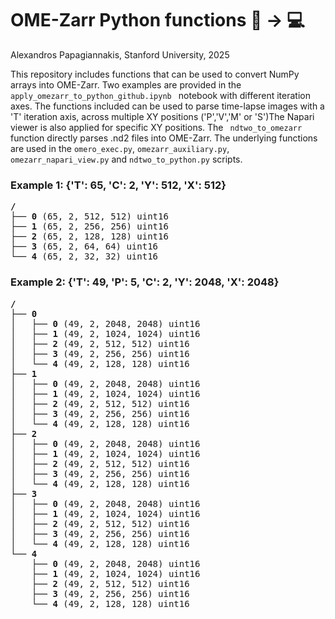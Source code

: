 # OME-Zarr Python functions :microscope: &rarr; :computer:

Alexandros Papagiannakis, Stanford University, 2025

This repository includes functions that can be used to convert NumPy arrays into OME-Zarr. Two examples are provided in the <code> apply_omezarr_to_python_github.ipynb </code> notebook with different iteration axes. The functions included can be used to parse time-lapse images with a 'T' iteration axis, across multiple XY positions ('P','V','M' or 'S')The Napari viewer is also applied for specific XY positions. The <code> ndtwo_to_omezarr </code> function directly parses .nd2 files into OME-Zarr. The underlying functions are used in the <code>omero_exec.py</code>, <code>omezarr_auxiliary.py</code>, <code>omezarr_napari_view.py</code> and <code>ndtwo_to_python.py</code> scripts.


### Example 1: {'T': 65, 'C': 2, 'Y': 512, 'X': 512} ### 

<pre style="white-space:pre;overflow-x:auto;line-height:normal;font-family:Menlo,'DejaVu Sans Mono',consolas,'Courier New',monospace"><span style="font-weight: bold">/</span>
├── <span style="font-weight: bold">0</span> (65, 2, 512, 512) uint16
├── <span style="font-weight: bold">1</span> (65, 2, 256, 256) uint16
├── <span style="font-weight: bold">2</span> (65, 2, 128, 128) uint16
├── <span style="font-weight: bold">3</span> (65, 2, 64, 64) uint16
└── <span style="font-weight: bold">4</span> (65, 2, 32, 32) uint16
</pre>

### Example 2: {'T': 49, 'P': 5, 'C': 2, 'Y': 2048, 'X': 2048} ###

<pre style="white-space:pre;overflow-x:auto;line-height:normal;font-family:Menlo,'DejaVu Sans Mono',consolas,'Courier New',monospace"><span style="font-weight: bold">/</span>
├── <span style="font-weight: bold">0</span>
│   ├── <span style="font-weight: bold">0</span> (49, 2, 2048, 2048) uint16
│   ├── <span style="font-weight: bold">1</span> (49, 2, 1024, 1024) uint16
│   ├── <span style="font-weight: bold">2</span> (49, 2, 512, 512) uint16
│   ├── <span style="font-weight: bold">3</span> (49, 2, 256, 256) uint16
│   └── <span style="font-weight: bold">4</span> (49, 2, 128, 128) uint16
├── <span style="font-weight: bold">1</span>
│   ├── <span style="font-weight: bold">0</span> (49, 2, 2048, 2048) uint16
│   ├── <span style="font-weight: bold">1</span> (49, 2, 1024, 1024) uint16
│   ├── <span style="font-weight: bold">2</span> (49, 2, 512, 512) uint16
│   ├── <span style="font-weight: bold">3</span> (49, 2, 256, 256) uint16
│   └── <span style="font-weight: bold">4</span> (49, 2, 128, 128) uint16
├── <span style="font-weight: bold">2</span>
│   ├── <span style="font-weight: bold">0</span> (49, 2, 2048, 2048) uint16
│   ├── <span style="font-weight: bold">1</span> (49, 2, 1024, 1024) uint16
│   ├── <span style="font-weight: bold">2</span> (49, 2, 512, 512) uint16
│   ├── <span style="font-weight: bold">3</span> (49, 2, 256, 256) uint16
│   └── <span style="font-weight: bold">4</span> (49, 2, 128, 128) uint16
├── <span style="font-weight: bold">3</span>
│   ├── <span style="font-weight: bold">0</span> (49, 2, 2048, 2048) uint16
│   ├── <span style="font-weight: bold">1</span> (49, 2, 1024, 1024) uint16
│   ├── <span style="font-weight: bold">2</span> (49, 2, 512, 512) uint16
│   ├── <span style="font-weight: bold">3</span> (49, 2, 256, 256) uint16
│   └── <span style="font-weight: bold">4</span> (49, 2, 128, 128) uint16
└── <span style="font-weight: bold">4</span>
    ├── <span style="font-weight: bold">0</span> (49, 2, 2048, 2048) uint16
    ├── <span style="font-weight: bold">1</span> (49, 2, 1024, 1024) uint16
    ├── <span style="font-weight: bold">2</span> (49, 2, 512, 512) uint16
    ├── <span style="font-weight: bold">3</span> (49, 2, 256, 256) uint16
    └── <span style="font-weight: bold">4</span> (49, 2, 128, 128) uint16
</pre>

